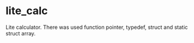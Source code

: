 # lite_calc
Lite calculator. There was used function pointer, typedef, struct and static struct array.
